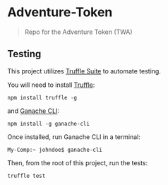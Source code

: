 # Adventure-Token

> Repo for the Adventure Token (TWA)

## Testing

This project utilizes [Truffle Suite](https://www.trufflesuite.com/) to automate testing.

You will need to install [Truffle](https://www.trufflesuite.com/truffle):

```
npm install truffle -g
```

and [Ganache CLI](https://github.com/trufflesuite/ganache-cli):

```
npm install -g ganache-cli
```

Once installed, run Ganache CLI in a terminal:

```
My-Comp:~ johndoe$ ganache-cli
```

Then, from the root of this project, run the tests:

```
truffle test
```
